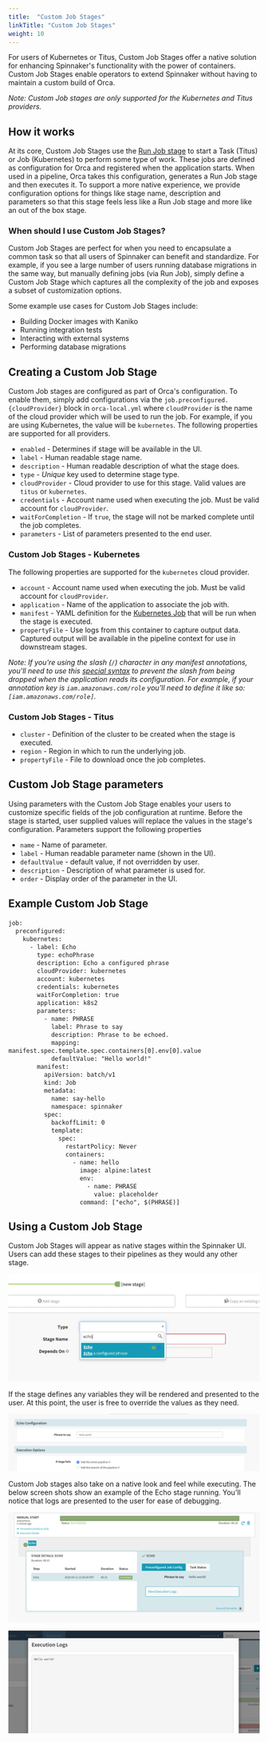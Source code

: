 ```yaml
---
title:  "Custom Job Stages"
linkTitle: "Custom Job Stages"
weight: 10
---
```


For users of Kubernetes or Titus, Custom Job Stages offer a native solution for enhancing Spinnaker's functionality with the power of containers. Custom Job Stages enable operators to extend Spinnaker without having to maintain a custom build of Orca.

*Note: Custom Job stages are only supported for the Kubernetes and Titus providers.*

## How it works

At its core, Custom Job Stages use the [Run Job stage](/reference/pipeline/stages/#run-job) to start a Task (Titus) or Job (Kubernetes) to perform some type of work. These jobs are defined as configuration for Orca and registered when the application starts. When used in a pipeline, Orca takes this configuration, generates a Run Job stage and then executes it. To support a more native experience, we provide configuration options for things like stage name, description and parameters so that this stage feels less like a Run Job stage and more like an out of the box stage.

### When should I use Custom Job Stages?

Custom Job Stages are perfect for when you need to encapsulate a common task so that all users of Spinnaker can benefit and standardize. For example, if you see a large number of users running database migrations in the same way, but manually defining jobs (via Run Job), simply define a Custom Job Stage which captures all the complexity of the job and exposes a subset of customization options.

Some example use cases for Custom Job Stages include:
* Building Docker images with Kaniko
* Running integration tests
* Interacting with external systems
* Performing database migrations


## Creating a Custom Job Stage

Custom Job stages are configured as part of Orca's configuration. To enable them, simply add configurations via the `job.preconfigured.{cloudProvider}` block in `orca-local.yml` where `cloudProvider` is the name of the cloud provider which will be used to run the job. For example, if you are using Kubernetes, the value will be `kubernetes`. The following properties are supported for all providers.

* `enabled` - Determines if stage will be available in the UI.
* `label` - Human readable stage name.
* `description` - Human readable description of what the stage does.
* `type` - _Unique_ key used to determine stage type.
* `cloudProvider` - Cloud provider to use for this stage. Valid values are `titus` or `kubernetes`.
* `credentials` - Account name used when executing the job. Must be valid account for `cloudProvider`.
* `waitForCompletion` - If `true`, the stage will not be marked complete until the job completes.
* `parameters` - List of parameters presented to the end user.

### Custom Job Stages - Kubernetes

The following properties are supported for the `kubernetes` cloud provider.

* `account` - Account name used when executing the job. Must be valid account for `cloudProvider`.
* `application` - Name of the application to associate the job with.
* `manifest` - YAML definition for the [Kubernetes Job](https://kubernetes.io/docs/concepts/workloads/controllers/jobs-run-to-completion/) that will be run when the stage is executed.
* `propertyFile` - Use logs from this container to capture output data. Captured output will be available in the pipeline context for use in downstream stages.

_Note: If you're using the slash (`/`) character in any manifest annotations, you'll need to use this [special syntax](https://github.com/spring-projects/spring-boot/issues/13404#issuecomment-395307439) to prevent the slash from being dropped when the application reads its configuration. For example, if your annotation key is `iam.amazonaws.com/role` you'll need to define it like so: `[iam.amazonaws.com/role]`._

### Custom Job Stages - Titus

* `cluster` - Definition of the cluster to be created when the stage is executed.
* `region` - Region in which to run the underlying job.
* `propertyFile` - File to download once the job completes.

## Custom Job Stage parameters

Using parameters with the Custom Job Stage enables your users to customize specific fields of the job configuration at runtime. Before the stage is started, user supplied values will replace the values in the stage's configuration. Parameters support the following properties

* `name` - Name of parameter.
* `label` - Human readable parameter name (shown in the UI).
* `defaultValue` - default value, if not overridden by user.
* `description` - Description of what parameter is used for.
* `order` - Display order of the parameter in the UI.



## Example Custom Job Stage

```
job:
  preconfigured:
    kubernetes:
      - label: Echo
        type: echoPhrase
        description: Echo a configured phrase
        cloudProvider: kubernetes
        account: kubernetes
        credentials: kubernetes
        waitForCompletion: true
        application: k8s2
        parameters:
          - name: PHRASE
            label: Phrase to say
            description: Phrase to be echoed.
            mapping: manifest.spec.template.spec.containers[0].env[0].value
            defaultValue: "Hello world!"
        manifest:
          apiVersion: batch/v1
          kind: Job
          metadata:
            name: say-hello
            namespace: spinnaker
          spec:
            backoffLimit: 0
            template:
              spec:
                restartPolicy: Never
                containers:
                  - name: hello
                    image: alpine:latest
                    env:
                      - name: PHRASE
                        value: placeholder
                    command: ["echo", $(PHRASE)]
```

## Using a Custom Job Stage

Custom Job Stages will appear as native stages within the Spinnaker UI. Users can add these stages to their pipelines as they would any other stage.

![](./stage-select.png)


If the stage defines any variables they will be rendered and presented to the user. At this point, the user is free to override the values as they need.

![](./stage-config.png)


Custom Job stages also take on a native look and feel while executing. The below screen shots show an example of the Echo stage running. You'll notice that logs are presented to the user for ease of debugging.

![](./stage-run.png)


![](./stage-logs.png)
